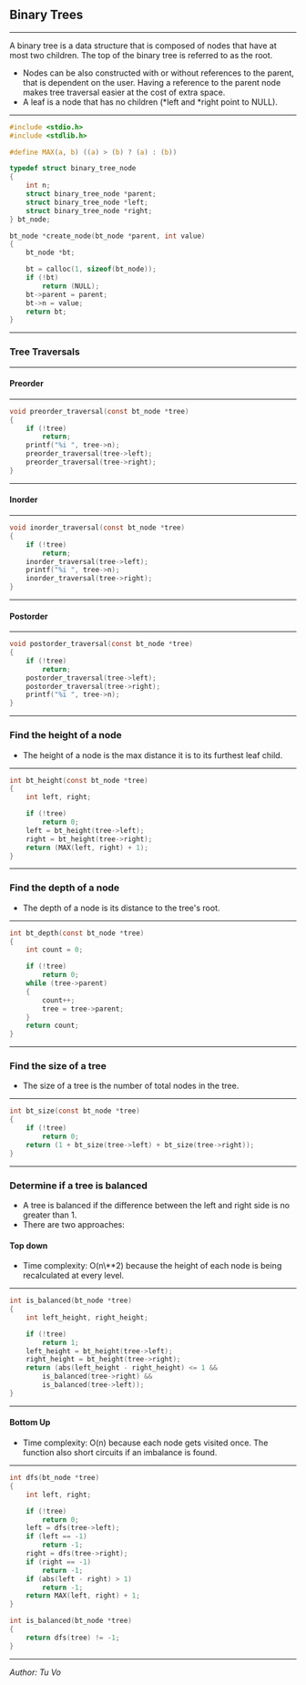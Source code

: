## Binary Trees

---

A binary tree is a data structure that is composed of nodes that have at most two children. The top of the binary tree is referred to as the root.

- Nodes can be also constructed with or without references to the parent, that is dependent on the user. Having a reference to the parent node makes tree traversal easier at the cost of extra space.
- A leaf is a node that has no children (\*left and *right point to NULL).

---

```c
#include <stdio.h>
#include <stdlib.h>

#define MAX(a, b) ((a) > (b) ? (a) : (b))

typedef struct binary_tree_node
{
	int n;
	struct binary_tree_node *parent;
	struct binary_tree_node *left;
	struct binary_tree_node *right;
} bt_node;

bt_node *create_node(bt_node *parent, int value)
{
	bt_node *bt;

	bt = calloc(1, sizeof(bt_node));
	if (!bt)
		return (NULL);
	bt->parent = parent;
	bt->n = value;
	return bt;
}
```

---

### Tree Traversals

---

#### Preorder

---

```c
void preorder_traversal(const bt_node *tree)
{
	if (!tree)
		return;
	printf("%i ", tree->n);
	preorder_traversal(tree->left);
	preorder_traversal(tree->right);
}
```

---

#### Inorder

---

```c
void inorder_traversal(const bt_node *tree)
{
	if (!tree)
		return;
    inorder_traversal(tree->left);
    printf("%i ", tree->n);
	inorder_traversal(tree->right);
}
```

---

#### Postorder

---

```c
void postorder_traversal(const bt_node *tree)
{
	if (!tree)
		return;
    postorder_traversal(tree->left);
    postorder_traversal(tree->right);
    printf("%i ", tree->n);
}
```

---

### Find the height of a node

- The height of a node is the max distance it is to its furthest leaf child.

---

```c
int bt_height(const bt_node *tree)
{
	int left, right;

	if (!tree)
		return 0;
	left = bt_height(tree->left);
	right = bt_height(tree->right);
	return (MAX(left, right) + 1);
}

```

---

### Find the depth of a node

- The depth of a node is its distance to the tree's root.

---

```c
int bt_depth(const bt_node *tree)
{
	int count = 0;

	if (!tree)
		return 0;
	while (tree->parent)
	{
		count++;
		tree = tree->parent;
	}
	return count;
}
```

---

### Find the size of a tree

- The size of a tree is the number of total nodes in the tree.

---

```c
int bt_size(const bt_node *tree)
{
	if (!tree)
		return 0;
	return (1 + bt_size(tree->left) + bt_size(tree->right));
}
```

---

### Determine if a tree is balanced

- A tree is balanced if the difference between the left and right side is no greater than 1.
- There are two approaches:

#### Top down

- Time complexity: O(n\\\*\*2) because the height of each node is being recalculated at every level.

---

```c
int is_balanced(bt_node *tree)
{
    int left_height, right_height;

    if (!tree)
        return 1;
    left_height = bt_height(tree->left);
    right_height = bt_height(tree->right);
    return (abs(left_height - right_height) <= 1 &&
        is_balanced(tree->right) &&
        is_balanced(tree->left));
}
```

---

#### Bottom Up

- Time complexity: O(n) because each node gets visited once. The function also short circuits if an imbalance is found.

---

```c
int dfs(bt_node *tree)
{
    int left, right;

    if (!tree)
        return 0;
    left = dfs(tree->left);
    if (left == -1)
        return -1;
    right = dfs(tree->right);
    if (right == -1)
        return -1;
    if (abs(left - right) > 1)
        return -1;
    return MAX(left, right) + 1;
}

int is_balanced(bt_node *tree)
{
    return dfs(tree) != -1;
}
```

---

_Author: Tu Vo_
